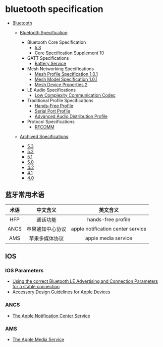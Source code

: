 # bluetooth specification

- [Bluetooth](https://www.bluetooth.com/)

  - [Bluetooth Specification](https://www.bluetooth.com/specifications/)

    - Bluetooth Core Specification
      - [5.3](https://www.bluetooth.org/DocMan/handlers/DownloadDoc.ashx?doc_id=521059)
      - [Core Specification Supplement 10](https://www.bluetooth.com/specifications/specs/core-specification-supplement-10/)
    - GATT Specifications
      - [Battery Service](https://www.bluetooth.org/docman/handlers/downloaddoc.ashx?doc_id=245138)
    - Mesh Networking Specifications
      - [Mesh Profile Specification 1.0.1](https://www.bluetooth.org/docman/handlers/downloaddoc.ashx?doc_id=457092)
      - [Mesh Model Specification 1.0.1](https://www.bluetooth.org/docman/handlers/downloaddoc.ashx?doc_id=457091)
      - [Mesh Device Properties 2](https://www.bluetooth.org/DocMan/handlers/DownloadDoc.ashx?doc_id=502133&vId=542991)
    - LE Audio Specifications
      - [Low Complexity Communication Codec](https://www.bluetooth.org/DocMan/handlers/DownloadDoc.ashx?doc_id=502107&vId=542963)
    - Traditional Profile Specifications
      - [Hands-Free Profile](https://www.bluetooth.org/DocMan/handlers/DownloadDoc.ashx?doc_id=489628)
      - [Serial Port Profile](https://www.bluetooth.org/docman/handlers/DownloadDoc.ashx?doc_id=260866&vId=290097)
      - [Advanced Audio Distribution Profile](https://www.bluetooth.org/docman/handlers/downloaddoc.ashx?doc_id=457083)
    - Protocol Specifications
      - [RFCOMM](https://www.bluetooth.org/docman/handlers/DownloadDoc.ashx?doc_id=263754)

  - [Archived Specifications](https://www.bluetooth.com/specifications/archived-specifications/)

    - [5.3](https://www.bluetooth.org/DocMan/handlers/DownloadDoc.ashx?doc_id=521059)
    - [5.2](https://www.bluetooth.org/docman/handlers/downloaddoc.ashx?doc_id=478726)
    - [5.1](https://www.bluetooth.org/docman/handlers/downloaddoc.ashx?doc_id=457080)
    - [5.0](https://www.bluetooth.org/docman/handlers/DownloadDoc.ashx?doc_id=421043)
    - [4.2](https://www.bluetooth.org/docman/handlers/downloaddoc.ashx?doc_id=441541)
    - [4.1](https://www.bluetooth.org/docman/handlers/downloaddoc.ashx?doc_id=282159)
    - [4.0](https://www.bluetooth.org/docman/handlers/downloaddoc.ashx?doc_id=456433)

## 蓝牙常用术语

| 术语 |     中文含义     |             英文含义              |
| :--: | :--------------: | :-------------------------------: |
| HFP  |     通话功能     |        hands-free profile         |
| ANCS | 苹果通知中心协议 | apple notification center service |
| AMS  |  苹果多媒体协议  |        apple media service        |

## IOS

### IOS Parameters

- [Using the correct Bluetooth LE Advertising and Connection Parameters for a stable connection](https://developer.apple.com/library/archive/qa/qa1931/_index.html#//apple_ref/doc/uid/DTS40017509)
- [Accessory Design Guidelines for Apple Devices](https://developer.apple.com/accessories/Accessory-Design-Guidelines.pdf)

### ANCS

- [The Apple Notification Center Service](https://developer.apple.com/library/archive/documentation/CoreBluetooth/Reference/AppleNotificationCenterServiceSpecification/Specification/Specification.html)

### AMS

- [The Apple Media Service](https://developer.apple.com/library/archive/documentation/CoreBluetooth/Reference/AppleMediaService_Reference/Specification/Specification.html#//apple_ref/doc/uid/TP40014716-CH1-SW7)
